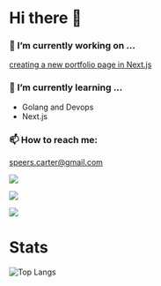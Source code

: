 # Hi there 👋

### 🔭 I’m currently working on ...
[creating a new portfolio page in Next.js](http://github.com/Carter907/my-site)
### 🌱 I’m currently learning ...
  - Golang and Devops
  - Next.js

### 📫 How to reach me:
speers.carter@gmail.com
<p><a target="_blank" href="https://www.linkedin.com/in/carter-s-240854279"><img src="https://img.shields.io/badge/LinkedIn-0077B5?style=for-the-badge&logo=linkedin&logoColor=white"/></a>
</p>
<p>
<a target="_blank" href="https://www.hackerrank.com/carter_dev907"><img src="https://img.shields.io/badge/-Hackerrank-2EC866?style=for-the-badge&logo=HackerRank&logoColor=white"/></a>
</p>
<p>
  
  <a target="_blank" href="https://www.codewars.com/users/Carter907"><img src="https://img.shields.io/badge/Codewars-%EF%B8%8F%20Carter907-informational?style=flat&logo=codewars&logoColor=white"/></a>
</p>

# Stats
![Top Langs](https://github-readme-stats.vercel.app/api/top-langs/?username=Carter907&layout=donut&theme=ayu-mirage)

